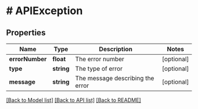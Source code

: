 # # APIException

## Properties

Name | Type | Description | Notes
------------ | ------------- | ------------- | -------------
**errorNumber** | **float** | The error number | [optional] 
**type** | **string** | The type of error | [optional] 
**message** | **string** | The message describing the error | [optional] 

[[Back to Model list]](../../README.md#documentation-for-models) [[Back to API list]](../../README.md#documentation-for-api-endpoints) [[Back to README]](../../README.md)


